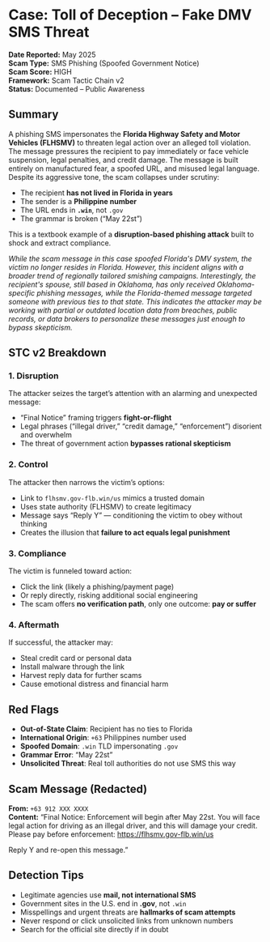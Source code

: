 # Case: Toll of Deception – Fake DMV SMS Threat

**Date Reported:** May 2025  
**Scam Type:** SMS Phishing (Spoofed Government Notice)  
**Scam Score:** HIGH  
**Framework:** Scam Tactic Chain v2  
**Status:** Documented – Public Awareness  

## Summary
A phishing SMS impersonates the **Florida Highway Safety and Motor Vehicles (FLHSMV)** to threaten legal action over an alleged toll violation. The message pressures the recipient to pay immediately or face vehicle suspension, legal penalties, and credit damage. The message is built entirely on manufactured fear, a spoofed URL, and misused legal language.
Despite its aggressive tone, the scam collapses under scrutiny:
- The recipient **has not lived in Florida in years**
- The sender is a **Philippine number**
- The URL ends in **`.win`**, not `.gov`
- The grammar is broken (“May 22st”)

This is a textbook example of a **disruption-based phishing attack** built to shock and extract compliance.

*While the scam message in this case spoofed Florida's DMV system, the victim no longer resides in Florida. However, this incident aligns with a broader trend of regionally tailored smishing campaigns. Interestingly, the recipient's spouse, still based in Oklahoma, has only received Oklahoma-specific phishing messages, while the Florida-themed message targeted someone with previous ties to that state. This indicates the attacker may be working with partial or outdated location data from breaches, public records, or data brokers to personalize these messages just enough to bypass skepticism.*

## STC v2 Breakdown

### 1. **Disruption**
The attacker seizes the target’s attention with an alarming and unexpected message:
- “Final Notice” framing triggers **fight-or-flight**
- Legal phrases (“illegal driver,” “credit damage,” “enforcement”) disorient and overwhelm
- The threat of government action **bypasses rational skepticism**

### 2. **Control**
The attacker then narrows the victim’s options:
- Link to `flhsmv.gov-flb.win/us` mimics a trusted domain  
- Uses state authority (FLHSMV) to create legitimacy  
- Message says “Reply Y” — conditioning the victim to obey without thinking  
- Creates the illusion that **failure to act equals legal punishment**

### 3. **Compliance**
The victim is funneled toward action:
- Click the link (likely a phishing/payment page)  
- Or reply directly, risking additional social engineering  
- The scam offers **no verification path**, only one outcome: **pay or suffer**

### 4. **Aftermath**
If successful, the attacker may:
- Steal credit card or personal data  
- Install malware through the link  
- Harvest reply data for further scams  
- Cause emotional distress and financial harm  

## Red Flags

- **Out-of-State Claim**: Recipient has no ties to Florida  
- **International Origin**: `+63` Philippines number used  
- **Spoofed Domain**: `.win` TLD impersonating `.gov`  
- **Grammar Error**: “May 22st”  
- **Unsolicited Threat**: Real toll authorities do not use SMS this way  


## Scam Message (Redacted)

**From:** `+63 912 XXX XXXX`  
**Content:**
“Final Notice: Enforcement will begin after May 22st.
You will face legal action for driving as an illegal driver,
and this will damage your credit. Please pay before enforcement:
https://flhsmv.gov-flb.win/us

Reply Y and re-open this message.”

## Detection Tips

- Legitimate agencies use **mail, not international SMS**  
- Government sites in the U.S. end in **.gov**, not `.win`  
- Misspellings and urgent threats are **hallmarks of scam attempts**  
- Never respond or click unsolicited links from unknown numbers  
- Search for the official site directly if in doubt  
